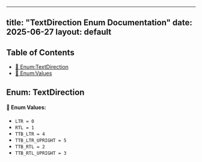 <!-- Formatted by A³BS formatter.py -->
<!-- Generated by A³BS document.py -->
---
title: "TextDirection Enum Documentation"
date: 2025-06-27
layout: default
---

## Table of Contents
- [🔧 Enum:TextDirection](#enum-textdirection)
- [🔧 Enum:Values](#enum-values)
## Enum: TextDirection
#### 📝 Enum Values:
<a name="enum-values"></a>
  - `LTR = 0`
  - `RTL = 1`
  - `TTB_LTR = 4`
  - `TTB_LTR_UPRIGHT = 5`
  - `TTB_RTL = 2`
  - `TTB_RTL_UPRIGHT = 3`